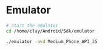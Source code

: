 # Emulator

``` bash
# Start the emulator
cd /home/clay/Android/Sdk/emulator

./emulator -avd Medium_Phone_API_35
```
